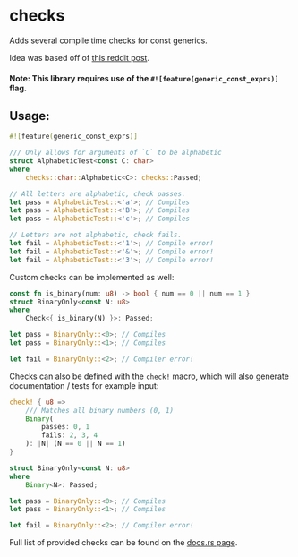 # checks
Adds several compile time checks for const generics.

Idea was based off of [this reddit post](https://www.reddit.com/r/rust/comments/gt067a/implementing_a_trait_only_for_types_satisfying_a/).


#### Note: This library requires use of the `#![feature(generic_const_exprs)]` flag.
## Usage:
```rust
#![feature(generic_const_exprs)]

/// Only allows for arguments of `C` to be alphabetic
struct AlphabeticTest<const C: char>
where 
    checks::char::Alphabetic<C>: checks::Passed;

// All letters are alphabetic, check passes.
let pass = AlphabeticTest::<'a'>; // Compiles
let pass = AlphabeticTest::<'B'>; // Compiles
let pass = AlphabeticTest::<'c'>; // Compiles

// Letters are not alphabetic, check fails.
let fail = AlphabeticTest::<'1'>; // Compile error!
let fail = AlphabeticTest::<'&'>; // Compile error!
let fail = AlphabeticTest::<'3'>; // Compile error!
```

Custom checks can be implemented as well:
```rust
const fn is_binary(num: u8) -> bool { num == 0 || num == 1 }
struct BinaryOnly<const N: u8> 
where
    Check<{ is_binary(N) }>: Passed;

let pass = BinaryOnly::<0>; // Compiles
let pass = BinaryOnly::<1>; // Compiles

let fail = BinaryOnly::<2>; // Compiler error!
```

Checks can also be defined with the `check!` macro, which will
also generate documentation / tests for example input:
```rust
check! { u8 =>
    /// Matches all binary numbers (0, 1)
    Binary(
        passes: 0, 1
        fails: 2, 3, 4
    ): |N| (N == 0 || N == 1)
}

struct BinaryOnly<const N: u8>
where
    Binary<N>: Passed;

let pass = BinaryOnly::<0>; // Compiles
let pass = BinaryOnly::<1>; // Compiles

let fail = BinaryOnly::<2>; // Compiler error!
```

Full list of provided checks can be found on the [docs.rs page](https://docs.rs/checks/latest).